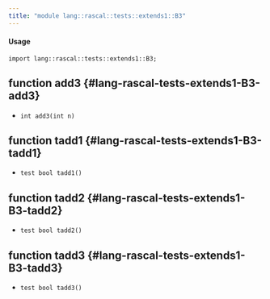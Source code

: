 ```yaml
---
title: "module lang::rascal::tests::extends1::B3"
---
```


#### Usage

`import lang::rascal::tests::extends1::B3;`

## function add3 {#lang-rascal-tests-extends1-B3-add3}

* ``int add3(int n)``

## function tadd1 {#lang-rascal-tests-extends1-B3-tadd1}

* ``test bool tadd1()``

## function tadd2 {#lang-rascal-tests-extends1-B3-tadd2}

* ``test bool tadd2()``

## function tadd3 {#lang-rascal-tests-extends1-B3-tadd3}

* ``test bool tadd3()``

